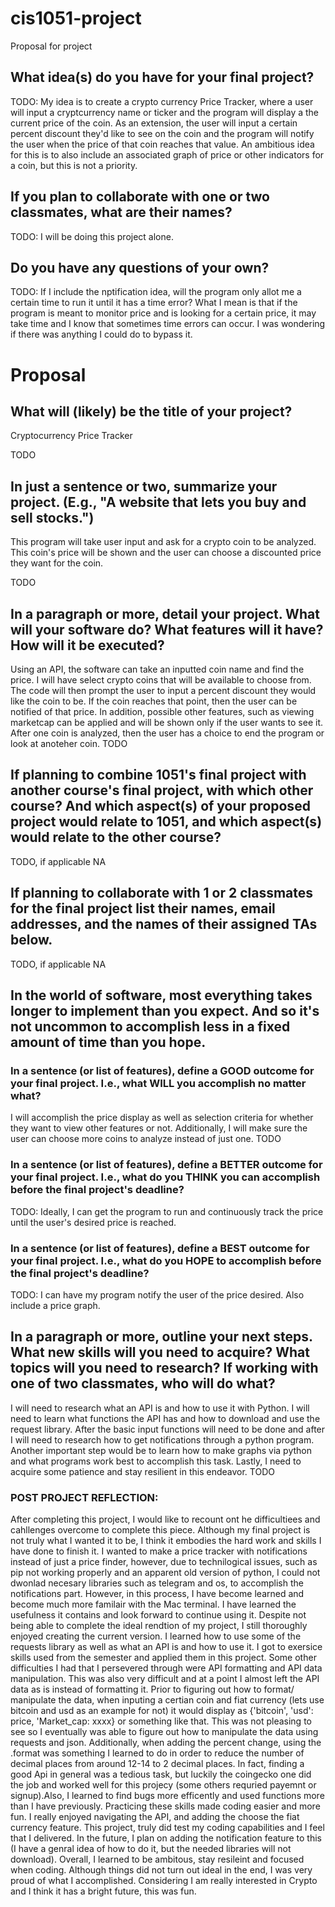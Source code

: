 # cis1051-project
Proposal for project

## What idea(s) do you have for your final project?

TODO:
My idea is to create a crypto currency Price Tracker, where a user will input a cryptcurrency name or ticker and the program will display a the current price of the coin. As an extension, the user will input a certain percent discount they'd like to see on the coin and the program will notify the user when the price of that coin reaches that value. An ambitious idea for this is to also include an associated graph of price or other indicators for a coin, but this is not a priority.

## If you plan to collaborate with one or two classmates, what are their names?

TODO:
I will be doing this project alone.

## Do you have any questions of your own?

TODO:
If I include the nptification idea, will the program only allot me a certain time to run it until it has a time error? What I mean is that if the program is meant to monitor price and is looking for a certain price, it may take time and I know that sometimes time errors can occur. I was wondering if there was anything I could do to bypass it.

# Proposal

## What will (likely) be the title of your project?

Cryptocurrency Price Tracker

TODO

## In just a sentence or two, summarize your project. (E.g., "A website that lets you buy and sell stocks.")

This program will take user input and ask for a crypto coin to be analyzed. This coin's price will be shown and the user can choose a discounted price they want for the coin.

TODO

## In a paragraph or more, detail your project. What will your software do? What features will it have? How will it be executed?

Using an API, the software can take an inputted coin name and find the price. I will have select crypto coins that will be available to choose from. The code will then prompt the user to input a percent discount they would like the coin to be. If the coin reaches that point, then the user can be notified of that price. In addition, possible other features, such as viewing marketcap can be applied and will be shown only if the user wants to see it. After one coin is analyzed, then the user has a choice to end the program or look at anoteher coin.
TODO

## If planning to combine 1051's final project with another course's final project, with which other course? And which aspect(s) of your proposed project would relate to 1051, and which aspect(s) would relate to the other course?

TODO, if applicable NA

## If planning to collaborate with 1 or 2 classmates for the final project list their names, email addresses, and the names of their assigned TAs below.

TODO, if applicable NA

## In the world of software, most everything takes longer to implement than you expect. And so it's not uncommon to accomplish less in a fixed amount of time than you hope.

### In a sentence (or list of features), define a GOOD outcome for your final project. I.e., what WILL you accomplish no matter what?

I will accomplish the price display as well as selection criteria for whether they want to view other features or not. Additionally, I will make sure the user can choose more coins to analyze instead of just one.
TODO

### In a sentence (or list of features), define a BETTER outcome for your final project. I.e., what do you THINK you can accomplish before the final project's deadline?

TODO: Ideally, I can get the program to run and continuously track the price until the user's desired price is reached.

### In a sentence (or list of features), define a BEST outcome for your final project. I.e., what do you HOPE to accomplish before the final project's deadline?

TODO: I can have my program notify the user of the price desired. Also include a price graph.

## In a paragraph or more, outline your next steps. What new skills will you need to acquire? What topics will you need to research? If working with one of two classmates, who will do what?

I will need to research what an API is and how to use it with Python. I will need to learn what functions the API has and how to download and use the request library. After the basic input functions will need to be done and after I will need to research how to get notifications through a python program. Another important step would be to learn how to make graphs via python and what programs work best to accomplish this task.  Lastly, I need to acquire some patience and stay resilient in this endeavor.
TODO



### POST PROJECT REFLECTION:
After completing this project, I would like to recount ont he difficultiees and cahllenges overcome to complete this piece. Although my final project is not truly
what I wanted it to be, I think it embodies the hard work and skills I have done to finish it. I wanted to make a price tracker with notifications instead of just
a price finder, however, due to technilogical issues, such as pip not working properly and an apparent old version of python, I could not dwonlad necesary libraries
such as telegram and os, to accomplish the notifications part. However, in this process, I have become learned and become much more familair with the Mac terminal. 
I have learned the usefulness it contains and look forward to continue using it. Despite not being able to complete the ideal rendtion of my project, I still 
thoroughly enjoyed creating the current version. I learned how to use some of the requests library as well as what an API is and how to use it. I got to exersice 
skills used from the semester and applied them in this project. Some other difficulties I had that I persevered through were API formatting and API data manipulation. This was also very difficult and at a point I almost left the API data as is instead of formatting it. Prior to figuring out how to format/ manipulate the data, when inputing a certian coin and fiat currency (lets use bitcoin and usd as an example for not) it would display as {'bitcoin', 'usd': price, 'Market_cap: xxxx} or something like that. This was not pleasing to see so I eventually was able to figure out how to manipulate the data using requests and json. Additionally, when adding the percent change, using the .format was something I learned to do in order to reduce the number of decimal places from around 12-14 to 2 decimal places. In fact, finding a good Api in general was a tedious task, but luckily the coingecko one did the job and worked well for this projecy (some others requried payemnt or signup).Also, I learned to find bugs more efficently and used functions more than I have previously. Practicing these skills made coding easier and more fun. I really enjoyed navigating the API, and adding the choose the fiat currency feature. This project, truly did test my coding capabilities and I feel that I delivered. In the future, I plan on adding the notification feature to this (I have a genral idea of how to do it, but the needed libraries will not download). Overall, I learned to be ambitous, stay resileint  and focused when coding. Although things did not turn out ideal in the end, I was very proud of what I accomplished. Considering I am really interested in Crypto and I think it has a bright future, this was fun.
